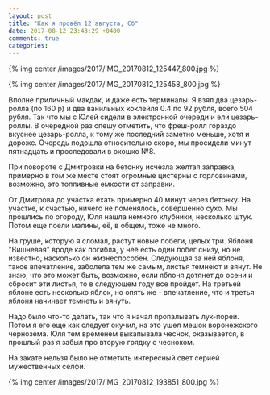 ```yaml
---
layout: post
title: "Как я провёл 12 августа, Сб"
date: 2017-08-12 23:43:29 +0400
comments: true
categories: 
---
```



{% img center /images/2017/IMG_20170812_125447_800.jpg %}

{% img center /images/2017/IMG_20170812_125458_800.jpg %}

Вполне приличный макдак, и даже есть терминалы. Я взял два цезарь-ролла (по 160 р) и два ванильных коклейля 0.4 по 92 рубля, всего 504 рубля. Так что мы с Юлей сидели в электронной очереди и ели цезарь-роллы. В очередной раз спешу отметить, что фреш-ролл гораздо вкуснее цезарь-ролла, к тому же последний заметно меньше, хотя и дороже. Очередь подошла относительно скоро, мы просидели минут пятнадцать и проследовали в окошко №8.



При повороте с Дмитровки на бетонку исчезла желтая заправка, примерно в том же месте стоят огромные цистерны с горловинами, возможно, это топливные емкости от заправки.

От Дмитрова до участка ехать примерно 40 минут через бетонку. На участке, к счастью, ничего не поменялось, совершенно сухо. Мы прошлись по огороду, Юля нашла немного клубники, несколько штук. Потом еще поели малины, её, в общем, тоже не много.

На груше, которую я сломал, растут новые побеги, целых три. Яблоня "Вишневая" вроде как погибла, у неё есть один побег снизу, но не известно, насколько он жизнеспособен. Следующая за ней яблоня, такое впечатление, заболела тем же самым, листья темнеют и вянут. Не знаю, что это может быть, возможно, если яблоня дотянет до осени и сбросит эти листья, то в следующем году все пройдет. На третьей яблоне есть несколько яблок, но опять же - впечатление, что и третья яблоня начинает темнеть и вянуть. 

Надо было что-то делать, так что я начал пропалывать лук-порей. Потом я его еще как следует окучил, на это ушел мешок воронежского чернозема. Юля тем временем выкапывала чеснок, оказывается, в прошлый раз я забыл про вторую грядку с чесноком.



На закате нельзя было не отметить интересный свет серией мужественных селфи.

{% img center /images/2017/IMG_20170812_193851_800.jpg %}

